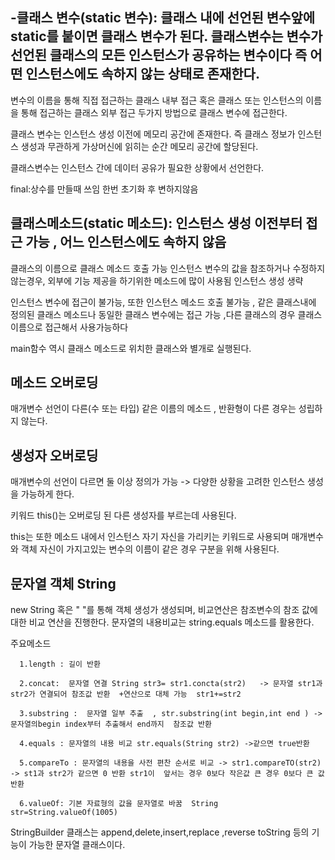 
-클래스 변수(static 변수): 클래스 내에 선언된 변수앞에 static를 붙이면 클래스 변수가 된다. 클래스변수는 변수가 선언된 클래스의 모든 인스턴스가 공유하는 변수이다 즉 어떤 인스턴스에도 속하지 않는 상태로 존재한다.
-

   변수의 이름을 통해 직접 접근하는 클래스 내부 접근 혹은 클래스 또는 인스턴스의 이름을 통해 접근하는 클래스 외부 접근 두가지 방법으로 클래스 변수에 접근한다.

   클래스 변수는 인스턴스 생성 이전에 메모리 공간에 존재한다. 즉 클래스 정보가 인스턴스 생성과 무관하게 가상머신에 읽히는 순간 메모리 공간에 할당된다.

   클래스변수는 인스턴스 간에 데이터 공유가 필요한 상황에서 선언한다.

   final:상수를 만들때 쓰임 한번 초기화 후 변하지않음 

   클래스메소드(static 메소드): 인스턴스 생성 이전부터 접근 가능 , 어느 인스턴스에도 속하지 않음 
   -
   클래스의 이름으로 클래스 메소드 호출 가능 인스턴스 변수의 값을 참조하거나 수정하지 않는경우, 외부에 기능 제공을 하기위한 메소드에 많이 사용됨 인스턴스 생성 생략 

   인스턴스 변수에 접근이 불가능, 또한 인스턴스 메소드 호출 불가능 , 같은 클래스내에 정의된 클래스 메소드나 동일한 클래스 변수에는 접근 가능 ,다른  클래스의 경우 클래스 이름으로 접근해서 사용가능하다

   main함수 역시 클래스 메소드로 위치한 클래스와 별개로 실행된다. 

   메소드 오버로딩
   -
   매개변수 선언이 다른(수 또는 타입)  같은 이름의 메소드 , 반환형이 다른 경우는 성립하지 않는다.

   생성자 오버로딩
   -
   매개변수의 선언이 다르면 둘 이상 정의가 가능 -> 다양한 상황을 고려한 인스턴스 생성을 가능하게 한다. 

   키워드 this()는 오버로딩 된 다른 생성자를 부르는데 사용된다. 

   this는 또한 메소드 내에서 인스턴스 자기 자신을 가리키는 키워드로 사용되며 매개변수와 객체 자신이 가지고있는 변수의 이름이 같은 경우 구분을 위해 사용된다.  

   문자열 객체 String
   -
   new String 혹은 " "를 통해 객체 생성가 생성되며, 비교연산은 참조변수의 참조 값에 대한 비교 연산을 진행한다. 문자열의 내용비교는 string.equals 메소드를 활용한다. 

   주요메소드

      1.length : 길이 반환

      2.concat:  문자열 연결 String str3= str1.concta(str2)   -> 문자열 str1과 str2가 연결되어 참조값 반환  +연산으로 대체 가능  str1+=str2

      3.substring :  문자열 일부 추출  , str.substring(int begin,int end ) -> 문자열의begin index부터 추출해서 end까지  참조값 반환 

      4.equals : 문자열의 내용 비교 str.equals(String str2) ->같으면 true반환 

      5.compareTo : 문자열의 내용을 사전 편찬 순서로 비교 -> str1.compareTO(str2) -> st1과 str2가 같으면 0 반환 str1이  앞서는 경우 0보다 작은값 큰 경우 0보다 큰 값 반환  

      6.valueOf: 기본 자료형의 값을 문자열로 바꿈  String str=String.valueOf(1005) 

   StringBuilder 클래스는  append,delete,insert,replace ,reverse toString 등의 기능이 가능한 문자열 클래스이다.
      



   



   

   
   
